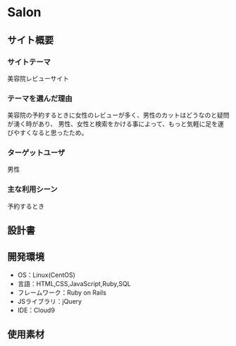 # Salon

## サイト概要
### サイトテーマ
美容院レビューサイト

### テーマを選んだ理由
美容院の予約するときに女性のレビューが多く、男性のカットはどうなのと疑問が湧く時があり、
男性、女性と検索をかける事によって、もっと気軽に足を運びやすくなると思ったため。
### ターゲットユーザ
男性

### 主な利用シーン
予約するとき

## 設計書


## 開発環境
- OS：Linux(CentOS)
- 言語：HTML,CSS,JavaScript,Ruby,SQL
- フレームワーク：Ruby on Rails
- JSライブラリ：jQuery
- IDE：Cloud9

## 使用素材

